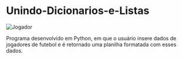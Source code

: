 # Unindo-Dicionarios-e-Listas
![Jogador](https://user-images.githubusercontent.com/121234114/218136840-c4d7673b-d2dc-4250-9b8d-2c29affda797.png)

Programa desenvolvido em Python, em que o usuário insere dados de jogadores de futebol e é retornado uma planilha formatada com esses dados.
